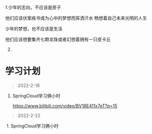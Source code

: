1.少年的志向，不应该是房子 

他们应该伏案疾书或为心中的梦想而挥洒汗水 畅想着自己未来光明的人生

少年的梦想，也不应该是生活

他们应该想要集齐七颗龙珠或者幻想着拥有一只皮卡丘

2.



# 学习计划

>2022-2-18

1. SpringCloud学习俩小时

   https://www.bilibili.com/video/BV18E411x7eT?p=15

>2022-2-22

​	1. SpringCloud学习俩小时